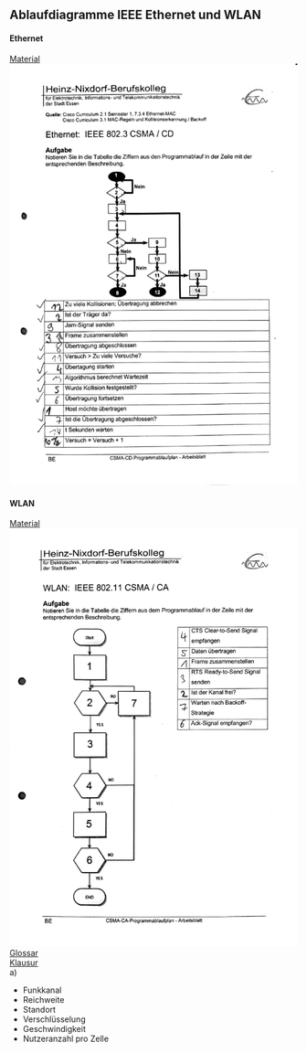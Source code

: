 ## Ablaufdiagramme IEEE Ethernet und WLAN
#### Ethernet
[Material](Material/2017_06_19_WLAN_IEEE.pdf)  
![](Material/2017_06_19_IEEE_Ablauf.jpg)
#### WLAN
[Material](Material/2017_06_19_IEEE_Ablauf.pdf)
![](Material/2017_06_19_WLAN_IEEE.jpg)
[Glossar](Material/2017_06_19_WLAN_Glossar.pdf)  
[Klausur](Material/2017_06_19_WLAN_Klausur.pdf)  
a)
- Funkkanal
- Reichweite
- Standort
- Verschlüsselung
- Geschwindigkeit
- Nutzeranzahl pro Zelle
